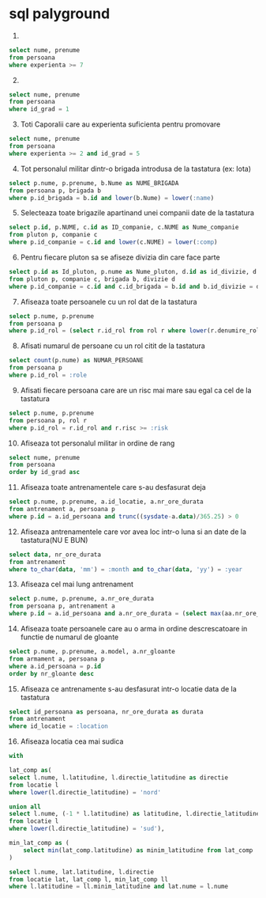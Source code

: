 # sql palyground


1.
```sql
select nume, prenume
from persoana
where experienta >= 7
```
2.
```sql
select nume, prenume
from persoana
where id_grad = 1
```

3. Toti Caporalii care au experienta suficienta pentru promovare
```sql
select nume, prenume
from persoana
where experienta >= 2 and id_grad = 5
```

4. Tot personalul militar dintr-o brigada introdusa de la tastatura (ex: Iota)
```sql
select p.nume, p.prenume, b.Nume as NUME_BRIGADA
from persoana p, brigada b
where p.id_brigada = b.id and lower(b.Nume) = lower(:name)
```

5. Selecteaza toate brigazile apartinand unei companii date de la tastatura
```sql
select p.id, p.NUME, c.id as ID_companie, c.NUME as Nume_companie
from pluton p, companie c
where p.id_companie = c.id and lower(c.NUME) = lower(:comp)
```

6. Pentru fiecare pluton sa se afiseze divizia din care face parte
```sql
select p.id as Id_pluton, p.nume as Nume_pluton, d.id as id_divizie, d.nume as Nume_divizie
from pluton p, companie c, brigada b, divizie d
where p.id_companie = c.id and c.id_brigada = b.id and b.id_divizie = d.id
```

7. Afiseaza toate persoanele cu un rol dat de la tastatura
```sql
select p.nume, p.prenume
from persoana p
where p.id_rol = (select r.id_rol from rol r where lower(r.denumire_rol) = lower(:role))
```

8. Afisati numarul de persoane cu un rol citit de la tastatura
```sql
select count(p.nume) as NUMAR_PERSOANE
from persoana p
where p.id_rol = :role
```

9. Afisati fiecare persoana care are un risc mai mare sau egal ca cel de la tastatura
```sql
select p.nume, p.prenume
from persoana p, rol r
where p.id_rol = r.id_rol and r.risc >= :risk
```

10. Afiseaza tot personalul militar in ordine de rang
```sql
select nume, prenume
from persoana
order by id_grad asc
```

11. Afiseaza toate antrenamentele care s-au desfasurat deja
```sql
select p.nume, p.prenume, a.id_locatie, a.nr_ore_durata
from antrenament a, persoana p
where p.id = a.id_persoana and trunc((sysdate-a.data)/365.25) > 0
```

12. Afiseaza antrenamentele care vor avea loc intr-o luna si an date de la tastatura(NU E BUN)
```sql
select data, nr_ore_durata
from antrenament
where to_char(data, 'mm') = :month and to_char(data, 'yy') = :year
```

13. Afiseaza cel mai lung antrenament
```sql
select p.nume, p.prenume, a.nr_ore_durata
from persoana p, antrenament a
where p.id = a.id_persoana and a.nr_ore_durata = (select max(aa.nr_ore_durata) from antrenament aa)
```

14. Afiseaza toate persoanele care au o arma in ordine descrescatoare in functie de numarul de gloante
```sql
select p.nume, p.prenume, a.model, a.nr_gloante
from armament a, persoana p
where a.id_persoana = p.id
order by nr_gloante desc
```

15. Afiseaza ce antrenamente s-au desfasurat intr-o locatie data de la tastatura
```sql
select id_persoana as persoana, nr_ore_durata as durata
from antrenament
where id_locatie = :location
```

16. Afiseaza locatia cea mai sudica
```sql
with 

lat_comp as(
select l.nume, l.latitudine, l.directie_latitudine as directie
from locatie l
where lower(l.directie_latitudine) = 'nord'

union all
select l.nume, (-1 * l.latitudine) as latitudine, l.directie_latitudine as directie
from locatie l
where lower(l.directie_latitudine) = 'sud'),

min_lat_comp as (
    select min(lat_comp.latitudine) as minim_latitudine from lat_comp
)

select l.nume, lat.latitudine, l.directie
from locatie lat, lat_comp l, min_lat_comp ll
where l.latitudine = ll.minim_latitudine and lat.nume = l.nume
```
